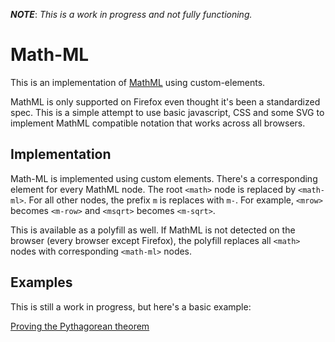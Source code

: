 *__NOTE__*: _This is a work in progress and not fully functioning._

# Math-ML

This is an implementation of [MathML](https://developer.mozilla.org/en-US/docs/Web/MathML) using custom-elements. 

MathML is only supported on Firefox even thought it's been a standardized spec. This is a simple attempt to use basic javascript, CSS and some SVG to implement MathML compatible notation that works across all browsers. 

## Implementation

Math-ML is implemented using custom elements. There's a corresponding element for every MathML node. The root `<math>` node is replaced by `<math-ml>`. For all other nodes, the prefix `m` is replaces with `m-`. For example, `<mrow>` becomes `<m-row>` and `<msqrt>` becomes `<m-sqrt>`.

This is available as a polyfill as well. If MathML is not detected on the browser (every browser except Firefox), the polyfill replaces all `<math>` nodes with corresponding `<math-ml>` nodes. 

## Examples

This is still a work in progress, but here's a basic example:

[Proving the Pythagorean theorem](https://pshihn.github.io/math-ml/examples/pythagorean-theorem.html)
